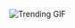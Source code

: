 
<!-- GIF_SECTION -->
![Trending GIF](https://media1.giphy.com/media/v1.Y2lkPThiYjIxNzcyd2FuNmkxcmM0YXZxMHBpeHozOGFldDVqbzM0dmZkY3l0emh3enhicCZlcD12MV9naWZzX3NlYXJjaCZjdD1n/hXddB04gkpgBoxApfh/giphy.gif)
<!-- END_GIF_SECTION -->
